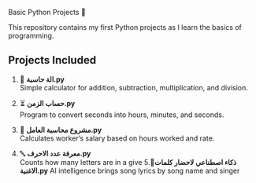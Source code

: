  Basic Python Projects 🐍

This repository contains my first Python projects as I learn the basics of programming.  

## Projects Included
1. 🧮 **الة حاسبة.py**  
   Simple calculator for addition, subtraction, multiplication, and division.

2. ⏳ **حساب الزمن.py**  
   Program to convert seconds into hours, minutes, and seconds.

3. 👷 **مشروع محاسبة العامل.py**  
   Calculates worker’s salary based on hours worked and rate.

4. 🔤 **معرفة عدد الاحرف.py**  
   Counts how many letters are in a give
5.🧠**ذكاء اصطناعي لاحضار كلمات الاغنية.py**
AI intelligence brings song lyrics by song name and singer 

